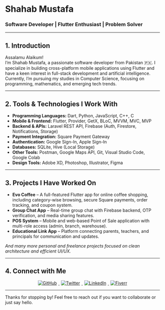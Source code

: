 # Shahab Mustafa

### Software Developer | Flutter Enthusiast | Problem Solver

---

## 1. Introduction

Assalamu Alaikum!  
I’m Shahab Mustafa, a passionate software developer from Pakistan 🇵🇰. I specialize in building cross-platform mobile applications using Flutter and have a keen interest in full-stack development and artificial intelligence. Currently, I’m pursuing my studies in Computer Science, focusing on programming, mathematics, and emerging tech trends.

---

## 2. Tools & Technologies I Work With

- **Programming Languages:** Dart, Python, JavaScript, C++, C  
- **Mobile & Frontend:** Flutter, Provider, GetX, BLoC, MVVM, MVC, MVP  
- **Backend & APIs:** Laravel REST API, Firebase (Auth, Firestore, Notifications, Storage)  
- **Payment Integration:** Square Payment Gateway  
- **Authentication:** Google Sign-In, Apple Sign-In  
- **Databases:** SQLite, Hive (Local Storage)  
- **Other Tools:** Postman, Google Maps API, Git, Visual Studio Code, Google Colab  
- **Design Tools:** Adobe XD, Photoshop, Illustrator, Figma  

---

## 3. Projects I Have Worked On

- **Evo Coffee** – A full-featured Flutter app for online coffee shopping, including category-wise browsing, secure Square payments, order tracking, and coupon system.  
- **Group Chat App** – Real-time group chat with Firebase backend, OTP verification, and media sharing features.  
- **POS System** – Mobile and web-based Point of Sale application with multi-role access (admin, branch, warehouse).  
- **Educational Link App** – Platform connecting parents, teachers, and principals for communication and updates.  

*And many more personal and freelance projects focused on clean architecture and efficient UI/UX.*

---

## 4. Connect with Me

<p align="center">
  <a href="https://github.com/Shahabmustafa" target="_blank" rel="noopener">
    <img src="https://img.shields.io/badge/github-%2324292e.svg?style=for-the-badge&logo=github&logoColor=white" alt="GitHub" style="margin: 0 5px;" />
  </a>
  <a href="https://twitter.com/ShahabMustafa9" target="_blank" rel="noopener">
    <img src="https://img.shields.io/badge/twitter-%2300acee.svg?style=for-the-badge&logo=twitter&logoColor=white" alt="Twitter" style="margin: 0 5px;" />
  </a>
  <a href="https://linkedin.com/in/shahab-mustafa-842688211" target="_blank" rel="noopener">
    <img src="https://img.shields.io/badge/linkedin-%231E77B5.svg?style=for-the-badge&logo=linkedin&logoColor=white" alt="LinkedIn" style="margin: 0 5px;" />
  </a>
  <a href="https://www.fiverr.com/shahab_mustafa?source=gig_page&gigs=slug%3Adevelop-flutter-apps-for-android-ios-firebase-and-apis%2Cpckg_id%3A1" target="_blank" rel="noopener">
    <img src="https://img.shields.io/badge/fiverr-%2317B96F.svg?style=for-the-badge&logo=fiverr&logoColor=white" alt="Fiverr" style="margin: 0 5px;" />
  </a>
</p>


---

Thanks for stopping by! Feel free to reach out if you want to collaborate or just say hello.
